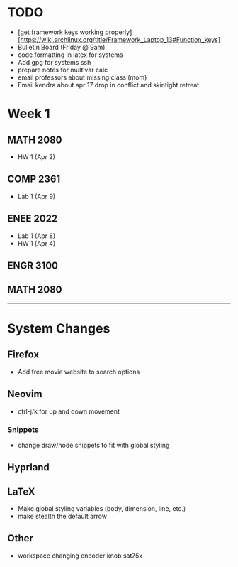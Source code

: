 # TODO
  - [get framework keys working properly][https://wiki.archlinux.org/title/Framework_Laptop_13#Function_keys]
  - Bulletin Board (Friday @ 9am)
  - code formatting in latex for systems
  - Add gpg for systems ssh
  - prepare notes for multivar calc
  - email professors about missing class (mom)
  - Email kendra about apr 17 drop in conflict and skintight retreat

# Week 1
## MATH 2080
  - HW 1 (Apr 2)
## COMP 2361
  - Lab 1 (Apr 9)
## ENEE 2022
  - Lab 1 (Apr 8)
  - HW 1 (Apr 4)
## ENGR 3100
## MATH 2080

---

# System Changes
## Firefox
  - Add free movie website to search options
## Neovim
  - ctrl-j/k for up and down movement
### Snippets
  - change draw/node snippets to fit with global styling
## Hyprland
## LaTeX
  - Make global styling variables (body, dimension, line, etc.)
  - make stealth the default arrow
## Other
  - workspace changing encoder knob sat75x
